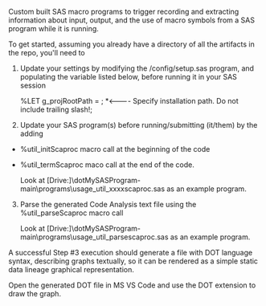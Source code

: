 Custom built SAS macro programs to trigger recording and extracting information about input, output, and the use of macro symbols from a SAS program while it is running.

To get started, assuming you already have a directory of all the artifacts in the repo, you'll need to

1. Update your settings by modifying the /config/setup.sas program, and populating the variable listed below, before running it in your SAS session
   
   %LET g_projRootPath = ; *<---- Specify installation path. Do not include trailing slash!;

2. Update your SAS program(s) before running/submitting (it/them) by the adding 
* %util_initScaproc macro call at the beginning of the code
* %util_termScaproc maco call at the end of the code.

   Look at [Drive:]\dotMySASProgram-main\programs\usage_util_xxxxscaproc.sas as an example program. 

3. Parse the generated Code Analysis text file using the %util_parseScaproc macro call
   
   Look at [Drive:]\dotMySASProgram-main\programs\usage_util_parsescaproc.sas as an example	program.
   
A successful Step #3 execution should generate a file with DOT language syntax, describing graphs textually, so it can be rendered as a simple static data lineage graphical representation.

Open the generated DOT file in MS VS Code and use the DOT extension to draw the graph.
